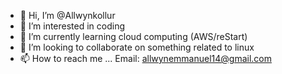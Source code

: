 - 👋 Hi, I’m @Allwynkollur
- 👀 I’m interested in coding
- 🌱 I’m currently learning cloud computing (AWS/reStart)
- 💞️ I’m looking to collaborate on something related to linux
- 📫 How to reach me ... Email: allwynemmanuel14@gmail.com

<!---
Allwynkollur/Allwynkollur is a ✨ special ✨ repository because its `README.md` (this file) appears on your GitHub profile.
You can click the Preview link to take a look at your changes.
--->
